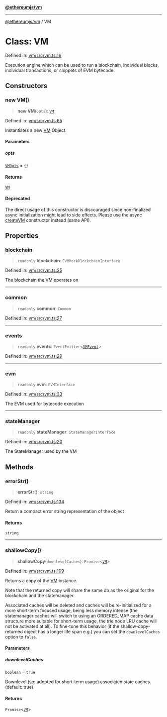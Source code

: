 [**@ethereumjs/vm**](../README.md)

***

[@ethereumjs/vm](../README.md) / VM

# Class: VM

Defined in: [vm/src/vm.ts:16](https://github.com/Dargon789/ethereumjs-monorepo/blob/master/packages/vm/src/vm.ts#L16)

Execution engine which can be used to run a blockchain, individual
blocks, individual transactions, or snippets of EVM bytecode.

## Constructors

### new VM()

> **new VM**(`opts`): [`VM`](VM.md)

Defined in: [vm/src/vm.ts:65](https://github.com/Dargon789/ethereumjs-monorepo/blob/master/packages/vm/src/vm.ts#L65)

Instantiates a new [VM](VM.md) Object.

#### Parameters

##### opts

[`VMOpts`](../interfaces/VMOpts.md) = `{}`

#### Returns

[`VM`](VM.md)

#### Deprecated

The direct usage of this constructor is discouraged since
non-finalized async initialization might lead to side effects. Please
use the async [createVM](../functions/createVM.md) constructor instead (same API).

## Properties

### blockchain

> `readonly` **blockchain**: `EVMMockBlockchainInterface`

Defined in: [vm/src/vm.ts:25](https://github.com/Dargon789/ethereumjs-monorepo/blob/master/packages/vm/src/vm.ts#L25)

The blockchain the VM operates on

***

### common

> `readonly` **common**: `Common`

Defined in: [vm/src/vm.ts:27](https://github.com/Dargon789/ethereumjs-monorepo/blob/master/packages/vm/src/vm.ts#L27)

***

### events

> `readonly` **events**: `EventEmitter`\<[`VMEvent`](../type-aliases/VMEvent.md)\>

Defined in: [vm/src/vm.ts:29](https://github.com/Dargon789/ethereumjs-monorepo/blob/master/packages/vm/src/vm.ts#L29)

***

### evm

> `readonly` **evm**: `EVMInterface`

Defined in: [vm/src/vm.ts:33](https://github.com/Dargon789/ethereumjs-monorepo/blob/master/packages/vm/src/vm.ts#L33)

The EVM used for bytecode execution

***

### stateManager

> `readonly` **stateManager**: `StateManagerInterface`

Defined in: [vm/src/vm.ts:20](https://github.com/Dargon789/ethereumjs-monorepo/blob/master/packages/vm/src/vm.ts#L20)

The StateManager used by the VM

## Methods

### errorStr()

> **errorStr**(): `string`

Defined in: [vm/src/vm.ts:134](https://github.com/Dargon789/ethereumjs-monorepo/blob/master/packages/vm/src/vm.ts#L134)

Return a compact error string representation of the object

#### Returns

`string`

***

### shallowCopy()

> **shallowCopy**(`downlevelCaches`): `Promise`\<[`VM`](VM.md)\>

Defined in: [vm/src/vm.ts:109](https://github.com/Dargon789/ethereumjs-monorepo/blob/master/packages/vm/src/vm.ts#L109)

Returns a copy of the [VM](VM.md) instance.

Note that the returned copy will share the same db as the original for the blockchain and the statemanager.

Associated caches will be deleted and caches will be re-initialized for a more short-term focused
usage, being less memory intense (the statemanager caches will switch to using an ORDERED_MAP cache
data structure more suitable for short-term usage, the trie node LRU cache will not be activated at all).
To fine-tune this behavior (if the shallow-copy-returned object has a longer life span e.g.) you can set
the `downlevelCaches` option to `false`.

#### Parameters

##### downlevelCaches

`boolean` = `true`

Downlevel (so: adopted for short-term usage) associated state caches (default: true)

#### Returns

`Promise`\<[`VM`](VM.md)\>
